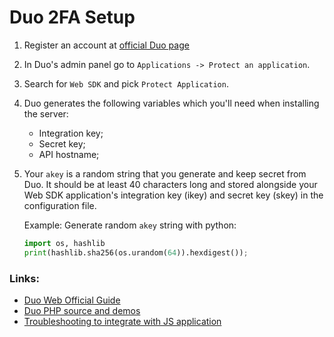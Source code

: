 # Duo 2FA Setup

1. Register an account at [official Duo page](https://duo.com/)

2. In Duo's admin panel go to `Applications -> Protect an application`.

3. Search for `Web SDK` and pick `Protect Application`.

4. Duo generates the following variables which you'll need when installing the server:
    - Integration key;
    - Secret key;
    - API hostname;
    
5. Your `akey` is a random string that you generate and keep secret from Duo. It should be at least 40 characters long and stored alongside your Web SDK application's integration key (ikey) and secret key (skey) in the configuration file.

    Example: Generate random `akey` string with python:

    ```python
    import os, hashlib
    print(hashlib.sha256(os.urandom(64)).hexdigest());
    ```

### Links:

- [Duo Web Official Guide](https://duo.com/docs/duoweb)
- [Duo PHP source and demos](https://github.com/duosecurity/duo_php)
- [Troubleshooting to integrate with JS application](https://stackoverflow.com/questions/48109090/unable-to-integrate-duo-web-sdk-with-angular-application)